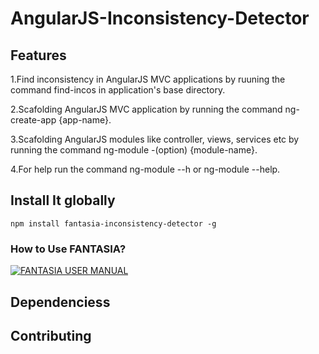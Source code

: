 # AngularJS-Inconsistency-Detector

## Features

1.Find inconsistency in AngularJS MVC applications by ruuning the command find-incos in application's base directory.

2.Scafolding AngularJS MVC application by running the command ng-create-app {app-name}.

3.Scafolding AngularJS modules like controller, views, services etc by running the command ng-module -(option) {module-name}.

4.For help run the command ng-module --h or ng-module --help.

## Install It globally 

`npm install fantasia-inconsistency-detector -g`

### How to Use FANTASIA?

[![FANTASIA USER MANUAL](https://img.youtube.com/vi/ksqxrX9-SfI/0.jpg)](https://www.youtube.com/watch?v=ksqxrX9-SfI)

## Dependenciess

## Contributing
